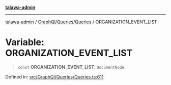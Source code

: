 [**talawa-admin**](../../../../README.md)

***

[talawa-admin](../../../../README.md) / [GraphQl/Queries/Queries](../README.md) / ORGANIZATION\_EVENT\_LIST

# Variable: ORGANIZATION\_EVENT\_LIST

> `const` **ORGANIZATION\_EVENT\_LIST**: `DocumentNode`

Defined in: [src/GraphQl/Queries/Queries.ts:611](https://github.com/gautam-divyanshu/talawa-admin/blob/334f0f7773e45df65600a1da08d00c41806347e4/src/GraphQl/Queries/Queries.ts#L611)
